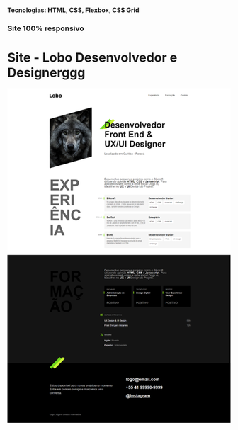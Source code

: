 <h4>Tecnologias: HTML, CSS, Flexbox, CSS Grid</h4>
<h3>Site 100% responsivo</h3>

# Site - Lobo Desenvolvedor e Designerggg
<img src="https://github.com/dieegobs/Lobo---Desenvolvedor-e-Designer/blob/main/img/lobo.png?raw=true"/>






















































